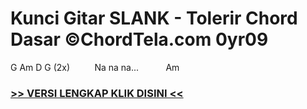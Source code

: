 
 # Kunci Gitar SLANK - Tolerir Chord Dasar ©ChordTela.com 0yr09


G Am D G (2x)          Na na na...           Am

###  <a href="https://shortlighzx.web.app?sq=Kunci Gitar SLANK - Tolerir Chord Dasar ©ChordTela.com"> >> VERSI LENGKAP KLIK DISINI << </a>
